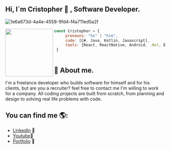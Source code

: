 ## Hi, I`m Cristopher 👋 , Software Developer.

![1e6a673d-4a4e-4558-9fd4-f4a711ed5a2f](https://user-images.githubusercontent.com/48874070/107172919-31656a80-698c-11eb-8aa6-15ea9aa36758.png)

<a href="https://user-images.githubusercontent.com/5713670/87202985-820dcb80-c2b6-11ea-9f56-7ec461c497c3.gif" ><img align="left" width="150" height="150" src="https://user-images.githubusercontent.com/5713670/87202985-820dcb80-c2b6-11ea-9f56-7ec461c497c3.gif"/></a>

```js
const Cristopher = {
     pronouns: "he" | "him",
     code: [C#, Java, Kotlin, Javascript],
     tools: [React, ReactNative, Android, .Net, Express, Spring, Git],
 }
 
 ```
## 💁 About me.
I'm a freelance developer who builds software for himself and for his clients, but are you a recruiter? feel free to contact me I'm willing to work for a company. All coding projects are built from scratch, from planning and design to solving real life problems with code.

## You can find me 🌎:

- <a href="https://www.linkedin.com/in/cristopher-alexander-reyes-portillo-b3521ab1//">LinkedIn</a> 💼
- <a href="https://www.youtube.com/channel/UCMp2wXUR_U1wN4r9JfrqCrA">Youtube</a>🎥
- <a href="https://cristopherreyes.tech/">Portfolio</a> 💼

